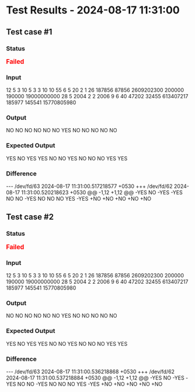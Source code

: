 # Test Results - 2024-08-17 11:31:00
## Test case #1

### Status
<span style="color:red; font-weight:bold; font-size:larger;">Failed</span>

### Input
12
5 3 10
5 3 3
10 10 55
6 5 20
2 1 26
187856 87856 2609202300
200000 190000 19000000000
28 5 2004
2 2 2006
9 6 40
47202 32455 613407217
185977 145541 15770805980


### Output
NO
NO
NO
NO
NO
NO
YES
NO
NO
NO
NO
NO

### Expected Output
YES
NO
YES
YES
NO
NO
YES
NO
NO
NO
YES
YES

### Difference
--- /dev/fd/63	2024-08-17 11:31:00.517218577 +0530
+++ /dev/fd/62	2024-08-17 11:31:00.520218623 +0530
@@ -1,12 +1,12 @@
-YES
 NO
-YES
-YES
 NO
 NO
-YES
 NO
 NO
 NO
 YES
-YES
+NO
+NO
+NO
+NO
+NO

## Test case #2

### Status
<span style="color:red; font-weight:bold; font-size:larger;">Failed</span>

### Input
12
5 3 10
5 3 3
10 10 55
6 5 20
2 1 26
187856 87856 2609202300
200000 190000 19000000000
28 5 2004
2 2 2006
9 6 40
47202 32455 613407217
185977 145541 15770805980


### Output
NO
NO
NO
NO
NO
NO
YES
NO
NO
NO
NO
NO

### Expected Output
YES
NO
YES
YES
NO
NO
YES
NO
NO
NO
YES
YES

### Difference
--- /dev/fd/63	2024-08-17 11:31:00.536218868 +0530
+++ /dev/fd/62	2024-08-17 11:31:00.537218884 +0530
@@ -1,12 +1,12 @@
-YES
 NO
-YES
-YES
 NO
 NO
-YES
 NO
 NO
 NO
 YES
-YES
+NO
+NO
+NO
+NO
+NO

